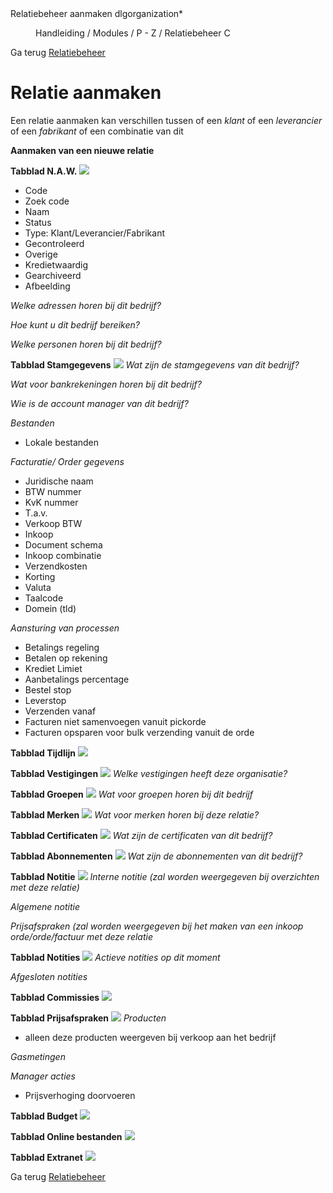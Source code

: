 <properties>
	<page>
		<title>Relatiebeheer aanmaken</title>
		<description>Relatiebeheer aanmaken</description>
        <context>dlgorganization*</context>
	</page>
	<menu>
		<position>Handleiding / Modules / P - Z / Relatiebeheer</position>
		<title>Relatiebeheer aanmaken</title>
		<sort>C</sort>
	</menu>
</properties>

Ga terug [Relatiebeheer](http://hybridsaas.support/pages/handleiding/modules/P-Z/relatiebeheer/relatiebeheer)
# Relatie aanmaken #
<description>Een relatie aanmaken kan verschillen tussen of een *klant* of een *leverancier* of een *fabrikant* 
of een combinatie van dit</description>

**Aanmaken van een nieuwe relatie**

**Tabblad N.A.W.**
![](images/bedrijf-n.a.w.JPG) 

- Code
- Zoek code
- Naam
- Status
- Type: Klant/Leverancier/Fabrikant
- Gecontroleerd
- Overige
- Kredietwaardig
- Gearchiveerd
- Afbeelding

*Welke adressen horen bij dit bedrijf?*

*Hoe kunt u dit bedrijf bereiken?*

*Welke personen horen bij dit bedrijf?*

**Tabblad Stamgegevens**
![](images/bedrijf-stamgegevens.JPG)
*Wat zijn de stamgegevens van dit bedrijf?*

*Wat voor bankrekeningen horen bij dit bedrijf?*

*Wie is de account manager van dit bedrijf?*

*Bestanden*

- Lokale bestanden

*Facturatie/ Order gegevens*

- Juridische naam
- BTW nummer
- KvK nummer
- T.a.v.
- Verkoop BTW
- Inkoop
- Document schema
- Inkoop combinatie
- Verzendkosten
- Korting
- Valuta
- Taalcode
- Domein (tld)

*Aansturing van processen*

- Betalings regeling
- Betalen op rekening
- Krediet Limiet
- Aanbetalings percentage
- Bestel stop
- Leverstop
- Verzenden vanaf
- Facturen niet samenvoegen vanuit pickorde
- Facturen opsparen voor bulk verzending vanuit de orde

**Tabblad Tijdlijn**
![](images/bedrijf-tijdlijn.JPG)


**Tabblad Vestigingen**
![](images/bedrijf-verstigingen.JPG)
*Welke vestigingen heeft deze organisatie?*

**Tabblad Groepen**
![](images/bedrijf-groepen.JPG)
*Wat voor groepen horen bij dit bedrijf*

**Tabblad Merken**
![](images/bedrijf-merken.JPG)
*Wat voor merken horen bij deze relatie?*

**Tabblad Certificaten**
![](images/bedrijf-certificaten.JPG)
*Wat zijn de certificaten van dit bedrijf?*

**Tabblad Abonnementen**
![](images/bedrijf-abonnementen.JPG)
*Wat zijn de abonnementen van dit bedrijf?*

**Tabblad Notitie**
![](images/bedrijf-notitie.JPG)
*Interne notitie (zal worden weergegeven bij overzichten met deze relatie)*

*Algemene notitie*

*Prijsafspraken (zal worden weergegeven bij het maken van een inkoop orde/orde/factuur met deze relatie*


**Tabblad Notities**
![](images/bedrijf-notities.JPG)
*Actieve notities op dit moment*

*Afgesloten notities*

**Tabblad Commissies**
![](images/bedrijf-commissies.JPG)


**Tabblad Prijsafspraken**
![](images/bedrijf-prijsafspraken.JPG)
*Producten*

- alleen deze producten weergeven bij verkoop aan het bedrijf

*Gasmetingen*

*Manager acties*

- Prijsverhoging doorvoeren

**Tabblad Budget**
![](images/bedrijf-budget.JPG)


**Tabblad Online bestanden**
![](images/bedrijf-onlinebestanden.JPG)


**Tabblad Extranet**
![](images/bedrijf-extranet.JPG)

Ga terug [Relatiebeheer](http://hybridsaas.support/pages/handleiding/modules/P-Z/relatiebeheer/relatiebeheer)